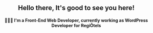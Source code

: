 <h2 style="text-align: center;">Hello there, It's good to see you here!</h2>
<h4 style="text-align: center;">👨🏻‍💻 I'm a Front-End Web Developer, currently working as WordPress Developer for RegiÔtels</h4>

